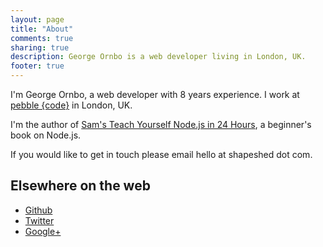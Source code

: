 ```yaml
---
layout: page
title: "About"
comments: true
sharing: true
description: George Ornbo is a web developer living in London, UK.
footer: true
---
```

I'm George Ornbo, a web developer with 8 years experience. I work at [pebble {code}][1] in London, UK.

I'm the author of [Sam's Teach Yourself Node.js in 24 Hours][4], a beginner's book on Node.js.

If you would like to get in touch please email hello at shapeshed dot com.

## Elsewhere on the web

* [Github][2]
* [Twitter][3]
* [Google+][5]

[1]: http://pebblecode.com
[2]: https://github.com/shapeshed
[3]: http://twitter.com/shapeshed
[4]: http://nodejsbook.io
[5]: https://plus.google.com/u/0/112147367550950112369?rel=author
